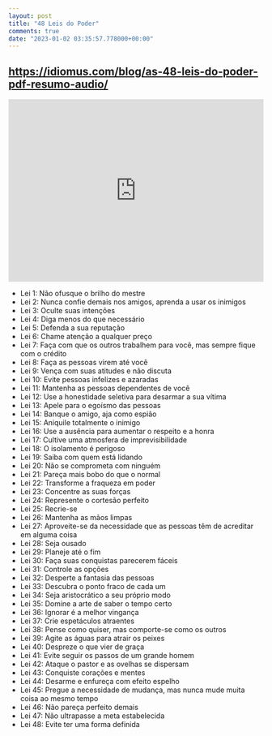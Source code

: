```yaml
---
layout: post
title: "48 Leis do Poder"
comments: true
date: "2023-01-02 03:35:57.778000+00:00"
---
```



## https://idiomus.com/blog/as-48-leis-do-poder-pdf-resumo-audio/

<iframe width="100%" height="360" src="https://www.youtube.com/embed/mkaCA5B4nl0" title="Livro: AS 48 LEIS DO PODER - Robert Greene | A lei 7 pode lhe soar absurda... | Resumo Animado" frameborder="0" allow="accelerometer; autoplay; clipboard-write; encrypted-media; gyroscope; picture-in-picture" allowfullscreen></iframe>

* Lei 1: Não ofusque o brilho do mestre
* Lei 2: Nunca confie demais nos amigos, aprenda a usar os inimigos
* Lei 3: Oculte suas intenções
* Lei 4: Diga menos do que necessário
* Lei 5: Defenda a sua reputação
* Lei 6: Chame atenção a qualquer preço
* Lei 7: Faça com que os outros trabalhem para você, mas sempre fique com o crédito
* Lei 8: Faça as pessoas virem até você
* Lei 9: Vença com suas atitudes e não discuta
* Lei 10: Evite pessoas infelizes e azaradas
* Lei 11: Mantenha as pessoas dependentes de você
* Lei 12: Use a honestidade seletiva para desarmar a sua vítima
* Lei 13: Apele para o egoísmo das pessoas
* Lei 14: Banque o amigo, aja como espião
* Lei 15: Aniquile totalmente o inimigo
* Lei 16: Use a ausência para aumentar o respeito e a honra
* Lei 17: Cultive uma atmosfera de imprevisibilidade
* Lei 18: O isolamento é perigoso
* Lei 19: Saiba com quem está lidando
* Lei 20: Não se comprometa com ninguém
* Lei 21: Pareça mais bobo do que o normal
* Lei 22: Transforme a fraqueza em poder
* Lei 23: Concentre as suas forças
* Lei 24: Represente o cortesão perfeito
* Lei 25: Recrie-se
* Lei 26: Mantenha as mãos limpas
* Lei 27: Aproveite-se da necessidade que as pessoas têm de acreditar em alguma coisa
* Lei 28: Seja ousado
* Lei 29: Planeje até o fim
* Lei 30: Faça suas conquistas parecerem fáceis
* Lei 31: Controle as opções
* Lei 32: Desperte a fantasia das pessoas
* Lei 33: Descubra o ponto fraco de cada um
* Lei 34: Seja aristocrático a seu próprio modo
* Lei 35: Domine a arte de saber o tempo certo
* Lei 36: Ignorar é a melhor vingança
* Lei 37: Crie espetáculos atraentes
* Lei 38: Pense como quiser, mas comporte-se como os outros
* Lei 39: Agite as águas para atrair os peixes
* Lei 40: Despreze o que vier de graça
* Lei 41: Evite seguir os passos de um grande homem
* Lei 42: Ataque o pastor e as ovelhas se dispersam
* Lei 43: Conquiste corações e mentes
* Lei 44: Desarme e enfureça com efeito espelho
* Lei 45: Pregue a necessidade de mudança, mas nunca mude muita coisa ao mesmo tempo
* Lei 46: Não pareça perfeito demais
* Lei 47: Não ultrapasse a meta estabelecida
* Lei 48: Evite ter uma forma definida
